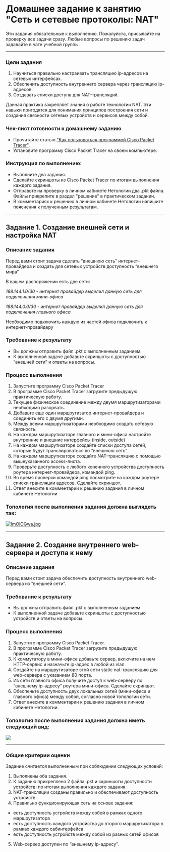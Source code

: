 # Домашнее задание к занятию "Сеть и сетевые протоколы: NAT"
 
Эти задания обязательные к выполнению. Пожалуйста, присылайте на проверку все задачи сразу. Любые вопросы по решению задач задавайте в чате учебной группы.

---
### Цели задания
1. Научиться правильно настраивать трансляцию ip-адресов на сетевых интерфейсах.
2. Обеспечить доступность внутреннего сервера через трансляцию ip-адресов.
3. Создавать списки доступа для NAT-трансляций.

Данная практика закрепляет знания о работе технологии NAT. Эти навыки пригодятся для понимания принципов построения сети и создания связности сетевых устройств и сервисов между собой.

### Чек-лист готовности к домашнему заданию
- Прочитайте статью ["Как пользоваться программой Cisco Packet Tracer"](https://pc.ru/articles/osnovy-raboty-s-cisco-packet-tracer).
- Установите программу Cisco Packet Tracer на своем компьютере.

### Инструкция по выполнению: 
- Выполните два задания.
- Сделайте скриншоты из Cisco Packet Tracer по итогам выполнения каждого задания.
- Отправьте на проверку в личном кабинете Нетологии два .pkt файла. Файлы прикрепите в раздел "решение" в практическом задании.
- В комментариях к решению в личном кабинете Нетологии напишите пояснения к полученным результатам. 
---

## Задание 1. Создание внешней сети и настройка NAT

### Описание задания
Перед вами стоит задача сделать “внешнюю сеть” интернет-провайдера и создать для сетевых устройств доступность “внешнего мира”

В вашем распоряжении есть две сети:

*188.144.1.0/30 - интернет провайдер выделил данную сеть для подключения мини-офиса*

*188.144.0.0/30 - интернет провайдер выделил данную сеть для подключения  главного офиса* 

Необходимо подключить каждую из частей офиса подключить к интернет-провайдеру

### Требование к результату
- Вы должны отправить файл .pkt с выполненным заданием. 
- К выполненной задаче добавьте скриншоты с доступностью “внешней сети” и ответы на вопросы.

### Процесс выполнения
1. Запустите программу Cisco Packet Tracer
2. В программе Cisco Packet Tracer загрузите предыдущую практическую работу.
3. Текущее физическое соединение между двумя маршрутизаторами необходимо разорвать.
4. Добавьте еще один маршрутизатор интернет-провайдера и соединить его с двумя другими.
5. Между всеми маршрутизаторами необходимо создать сетевую связность.
6. На каждом маршрутизаторе главного и мини-офиса настройте внутренние и внешние интерфейсы (inside, outside)
7. На каждом маршрутизаторе создайте списки доступа сетей, которые будут транслироваться во “внешнюю сеть”
8. На каждом маршрутизаторе создайте NAT-трансляцию с помощью вышеуказанного access-листа.
9. Проверьте доступность с любого конечного устройства доступность роутера интернет-провайдера, командой ping.
10. Во время проверки командой ping посмотрите на каждом роутере списки трансляции адресов. Сделайте скриншот.
11. Ответ внесите в комментарии к решению задания в личном кабинете Нетологии

### Топология после выполнения задания должна выглядеть так:

[![lmOiOGwa.jpg](https://i.postimg.cc/YqNFS36Q/lmOiOGwa.jpg)](https://postimg.cc/BX6bY2wv)
 
--- 
 
## Задание 2. Создание внутреннего web-сервера и доступа к нему 

### Описание задания
Перед вами стоит задача обеспечить доступность внутреннего web-сервера из “внешней сети”. 

### Требование к результату
- Вы должны отправить файл .pkt с выполненным заданием
- К выполненной задаче добавьте скриншоты с доступностью устройств и ответы на вопросы.

### Процесс выполнения
1. Запустите программу Cisco Packet Tracer.
2. В программе Cisco Packet Tracer загрузите предыдущую практическую работу.
3. К коммутатору в мини-офисе добавьте сервер, включите на нем HTTP-сервис и назначьте ip-адрес в любой из vlan.
4. Создайте на маршрутизаторе этой сети static nat-трансляцию для web-сервера с указанием 80 порта.
5. Из сети главного офиса получите доступ к web-серверу по “внешнему ip-адресу” роутера мини-офиса. Сделайте скриншот.
6. Обеспечьте доступность двух локальных сетей (мини-офиса и главного офиса) между собой, согласно новой топологии сети.
7. Ответ внесите в комментарии к решению задания в личном кабинете Нетологии.

### Топология после выполнения задания должна иметь следующий вид:
[![](https://i.postimg.cc/rsrP4bVV/vFjoGmMV.jpg)](https://postimg.cc/sG3mdTGq)
 
---

### Общие критерии оценки

Задание считается выполненным при соблюдении следующих условий:
1. Выполнены оба задания.
2. К заданию прикреплено 2 файла .pkt и скриншоты доступности устройств: по итогам выполнения каждого задания.
3. NAT-трансляции созданы правильно и обеспечивают доступность устройств.
4. Правильно функционирующая сеть на основе задания:
- есть доступность устройств между собой в рамках одного маршрутизатора
- есть доступность каждого устройства до второго маршрутизатора в рамках каждого сабинтерфейса
- есть доступность устройств между собой из разных сетей офисов
5. Web-сервер доступен по “внешнему ip-адресу”.
 
 
 

